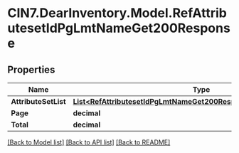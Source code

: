 # CIN7.DearInventory.Model.RefAttributesetIdPgLmtNameGet200Response

## Properties

| Name                 | Type                                                                                                                                              | Description | Notes      |
| -------------------- | ------------------------------------------------------------------------------------------------------------------------------------------------- | ----------- | ---------- |
| **AttributeSetList** | [**List&lt;RefAttributesetIdPgLmtNameGet200ResponseAttributeSetListInner&gt;**](RefAttributesetIdPgLmtNameGet200ResponseAttributeSetListInner.md) |             | [optional] |
| **Page**             | **decimal**                                                                                                                                       |             | [optional] |
| **Total**            | **decimal**                                                                                                                                       |             | [optional] |

[[Back to Model list]](../README.md#documentation-for-models) [[Back to API list]](../README.md#documentation-for-api-endpoints) [[Back to README]](../README.md)
